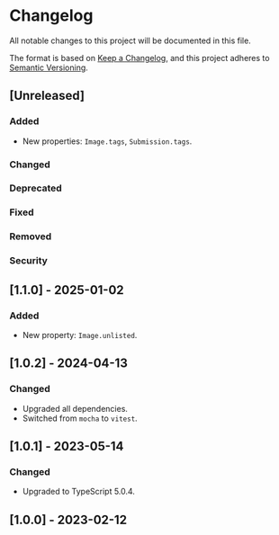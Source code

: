 # Changelog

All notable changes to this project will be documented in this file.

The format is based on [Keep a Changelog](https://keepachangelog.com/en/1.0.0/),
and this project adheres to [Semantic Versioning](https://semver.org/spec/v2.0.0.html).

## [Unreleased]

### Added

- New properties: `Image.tags`, `Submission.tags`.

### Changed

### Deprecated

### Fixed

### Removed

### Security

## [1.1.0] - 2025-01-02

### Added

- New property: `Image.unlisted`.

## [1.0.2] - 2024-04-13

### Changed

- Upgraded all dependencies.
- Switched from `mocha` to `vitest`.

## [1.0.1] - 2023-05-14

### Changed

- Upgraded to TypeScript 5.0.4.

## [1.0.0] - 2023-02-12
